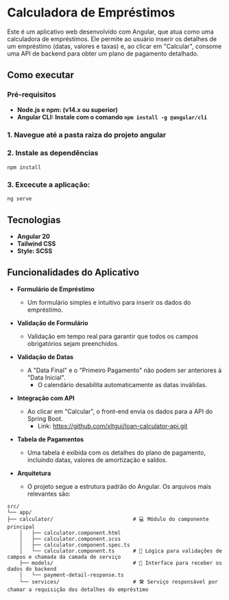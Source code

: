 # Calculadora de Empréstimos
Este é um aplicativo web desenvolvido com Angular, que atua como uma calculadora de empréstimos. Ele permite ao usuário inserir os detalhes de um empréstimo (datas, valores e taxas) e, ao clicar em "Calcular", consome uma API de backend para obter um plano de pagamento detalhado.

## Como executar

### Pré-requisitos
- **Node.js e npm: (v14.x ou superior)**
- **Angular CLI: Instale com o comando `npm install -g @angular/cli`**

### 1. Navegue até a pasta raiza do projeto angular
### 2. Instale as dependências
```
npm install
```
### 3. Excecute a aplicação:
```
ng serve
```


## Tecnologias
- **Angular 20**
- **Tailwind CSS**
- **Style: SCSS**



## Funcionalidades do Aplicativo
* **Formulário de Empréstimo**
    * Um formulário simples e intuitivo para inserir os dados do empréstimo.

* **Validação de Formulário** 
    * Validação em tempo real para garantir que todos os campos obrigatórios sejam preenchidos.

* **Validação de Datas**
     * A "Data Final" e o "Primeiro Pagamento" não podem ser anteriores à "Data Inicial".
        * O calendário desabilita automaticamente as datas inválidas.

* **Integração com API**
    * Ao clicar em "Calcular", o front-end envia os dados para a API do Spring Boot.
        * Link: https://github.com/xltgui/loan-calculator-api.git

* **Tabela de Pagamentos**
    * Uma tabela é exibida com os detalhes do plano de pagamento, incluindo datas, valores de amortização e saldos.

* **Arquitetura**
    * O projeto segue a estrutura padrão do Angular. Os arquivos mais relevantes são:
```
src/
└── app/
├── calculator/                          # 💻 Módulo do componente principal
    │   ├── calculator.component.html
    │   ├── calculator.component.scss
    │   ├── calculator.component.spec.ts
    │   └── calculator.component.ts      # 🎯 Lógica para validações de campos e chamada da camada de serviço
    ├── models/                          # 📂 Interface para receber os dados do backend
    │   └── payment-detail-response.ts
    └── services/                        # 🛠️ Serviço responsável por chamar a requisição dos detalhes do empréstimo
```
